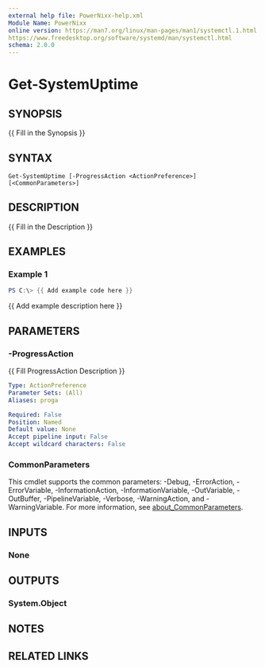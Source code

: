 ```yaml
---
external help file: PowerNixx-help.xml
Module Name: PowerNixx
online version: https://man7.org/linux/man-pages/man1/systemctl.1.html
https://www.freedesktop.org/software/systemd/man/systemctl.html
schema: 2.0.0
---
```


# Get-SystemUptime

## SYNOPSIS
{{ Fill in the Synopsis }}

## SYNTAX

```
Get-SystemUptime [-ProgressAction <ActionPreference>] [<CommonParameters>]
```

## DESCRIPTION
{{ Fill in the Description }}

## EXAMPLES

### Example 1
```powershell
PS C:\> {{ Add example code here }}
```

{{ Add example description here }}

## PARAMETERS

### -ProgressAction
{{ Fill ProgressAction Description }}

```yaml
Type: ActionPreference
Parameter Sets: (All)
Aliases: proga

Required: False
Position: Named
Default value: None
Accept pipeline input: False
Accept wildcard characters: False
```

### CommonParameters
This cmdlet supports the common parameters: -Debug, -ErrorAction, -ErrorVariable, -InformationAction, -InformationVariable, -OutVariable, -OutBuffer, -PipelineVariable, -Verbose, -WarningAction, and -WarningVariable. For more information, see [about_CommonParameters](http://go.microsoft.com/fwlink/?LinkID=113216).

## INPUTS

### None
## OUTPUTS

### System.Object
## NOTES

## RELATED LINKS
